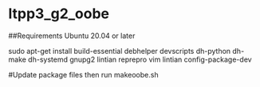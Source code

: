 # ltpp3_g2_oobe

##Requirements 
Ubuntu 20.04 or later 

sudo apt-get install build-essential debhelper  devscripts  dh-python dh-make dh-systemd gnupg2 lintian reprepro vim  lintian config-package-dev

#Update package files then run
makeoobe.sh 